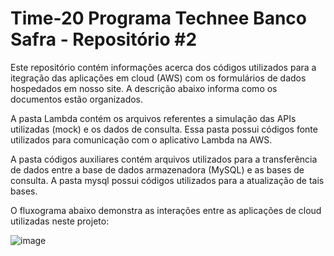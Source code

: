 # Time-20 Programa Technee Banco Safra - Repositório #2

Este repositório contém informações acerca dos códigos utilizados para a itegração das aplicações em cloud (AWS) com os formulários de dados hospedados em nosso site. A descrição abaixo informa como os documentos estão organizados. 

A pasta Lambda contém os arquivos referentes a simulação das APIs utilizadas (mock) e os dados de consulta. Essa pasta possui códigos fonte utilizados para comunicação com o aplicativo Lambda na AWS. 

A pasta códigos auxiliares contém arquivos utilizados para a transferência de dados entre a base de dados armazenadora (MySQL) e as bases de consulta. A pasta mysql possui códigos utilizados para a atualização de tais bases. 

O fluxograma abaixo demonstra as interações entre as aplicações de cloud utilizadas neste projeto:

![image](https://user-images.githubusercontent.com/102924236/161455079-045092a6-46fd-4a56-a8e3-d46e25f6b158.png)
